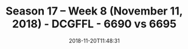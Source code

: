 ---
title: Season 17 – Week 8 (November 11, 2018) - DCGFFL - 6690 vs 6695
teams_score:
- team: 6690
  score:
- team: 6695
  score: 39
mvp: J. Steslicki (Columbia), C. Burrell (Neon Green)
game-ball: J. Deters (Columbia), J. Anderson (Neon Green)
season: 17
week: 8
date: '2018-11-20T11:48:31'
pageid: season-17-week-8-november-11-2018-6690-vs-6695
---